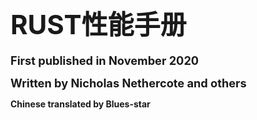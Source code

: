 # <span style="font-size: 150%">RUST性能手册</span>

**<span style="font-size: 130%">First published in November 2020</span>**

**<span style="font-size: 130%">Written by Nicholas Nethercote and others</span>**

**Chinese translated by Blues-star**
